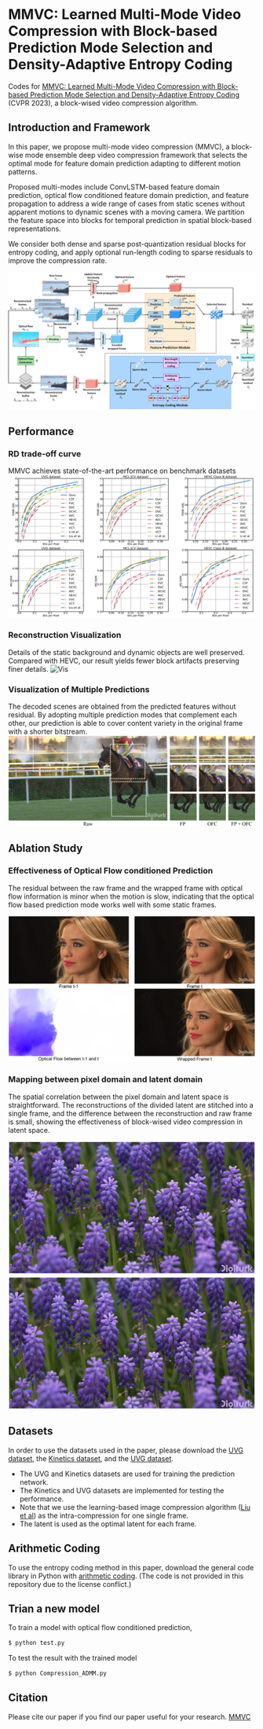 # MMVC: Learned Multi-Mode Video Compression with Block-based Prediction Mode Selection and Density-Adaptive Entropy Coding
Codes for [MMVC: Learned Multi-Mode Video Compression with Block-based Prediction Mode Selection and Density-Adaptive Entropy Coding](https://openaccess.thecvf.com/content/CVPR2023/papers/Liu_MMVC_Learned_Multi-Mode_Video_Compression_With_Block-Based_Prediction_Mode_Selection_CVPR_2023_paper.pdf) (CVPR 2023), a block-wised video compression algorithm.

## Introduction and Framework
In this paper, we propose multi-mode video compression (MMVC), a block-wise mode ensemble deep video compression framework that selects the optimal mode for feature domain prediction adapting to different motion patterns.

Proposed multi-modes include ConvLSTM-based feature domain prediction, optical flow conditioned feature domain prediction, and feature propagation to address a wide range of cases from static scenes without apparent motions to dynamic scenes with a moving camera. We partition the feature space into blocks for temporal prediction in spatial block-based representations.

We consider both dense and sparse post-quantization residual blocks for entropy coding, and apply optional run-length coding to sparse residuals to improve the compression rate.

![Flow chart](https://github.com/BowenL0218/MMVC_video_codec/blob/main/Images/Flowchart.png)

## Performance
### RD trade-off curve
MMVC achieves state-of-the-art performance on benchmark datasets
![Curve](https://github.com/BowenL0218/MMVC_video_codec/blob/main/Images/Curve.png)

### Reconstruction Visualization
Details of the static background and dynamic objects are well preserved. Compared with HEVC, our result yields fewer block artifacts preserving finer details.
![Vis](https://github.com/BowenL0218/MMVC_video_codec/blob/main/Images/Vis.png)

### Visualization of Multiple Predictions
The decoded scenes are obtained from the predicted features without residual. By adopting multiple prediction modes that complement each other, our prediction is able to cover content variety in the original frame with a shorter bitstream.
![Mode_sele](https://github.com/BowenL0218/MMVC_video_codec/blob/main/Images/Mode_sele.png)

## Ablation Study
### Effectiveness of Optical Flow conditioned Prediction
The residual between the raw frame and the wrapped frame with optical flow information is minor when the motion is slow, indicating that the optical flow based prediction mode works well with some static frames.

![OFC](https://github.com/BowenL0218/MMVC_video_codec/blob/main/Images/Opti_vis.png)

### Mapping between pixel domain and latent domain
The spatial correlation between the pixel domain and latent space is straightforward. The reconstructions of the divided latent are stitched into a single frame, and the difference between the reconstruction and raw frame is small, showing the effectiveness of block-wised video compression in latent space.

![Stit](https://github.com/BowenL0218/MMVC_video_codec/blob/main/Images/stitching.png)

## Datasets
In order to use the datasets used in the paper, please download the [UVG dataset](https://media.withyoutube.com/), the [Kinetics dataset](https://deepmind.com/research/open-source/kinetics), and the [UVG dataset](http://ultravideo.fi/).

- The UVG and Kinetics datasets are used for training the prediction network. 
- The Kinetics and UVG datasets are implemented for testing the performance.
- Note that we use the learning-based image compression algorithm ([Liu et al](https://arxiv.org/pdf/1912.03734.pdf)) as the intra-compression for one single frame. 
- The latent is used as the optimal latent for each frame.
  
## Arithmetic Coding
To use the entropy coding method in this paper, download the general code library in Python with [arithmetic coding](https://github.com/ahmedfgad/ArithmeticEncodingPython). (The code is not provided in this repository due to the license conflict.)

## Trian a new model
To train a model with optical flow conditioned prediction,
```sh
$ python test.py
```

To test the result with the trained model
```sh
$ python Compression_ADMM.py
```

## Citation
Please cite our paper if you find our paper useful for your research. [MMVC](https://openaccess.thecvf.com/content/CVPR2023/papers/Liu_MMVC_Learned_Multi-Mode_Video_Compression_With_Block-Based_Prediction_Mode_Selection_CVPR_2023_paper.pdf)
